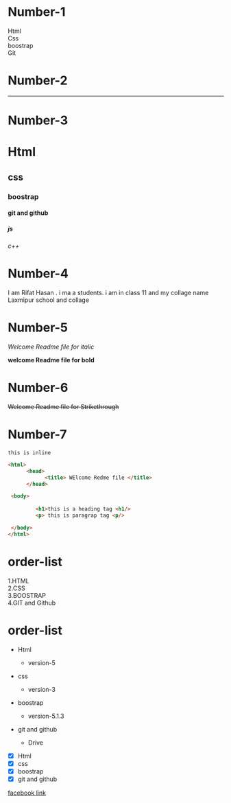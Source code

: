 <!--My first write for markdown text-->
<!-- new line for '2-space or html sentex'   -->
# Number-1  
Html  
Css  
boostrap  
Git  
<!-- Orijantal for'--- or html sentex'   -->
# Number-2
---    
<!--heading for'#-#6 Or html sentex'-->
# Number-3
# Html    
## css         
### boostrap    
#### git and github 
##### js  
###### c++
<!-- paragrap for html sentex -->
# Number-4
<p>I am Rifat Hasan . i ma a students. i am  in class 11 and my collage name Laxmipur school and collage</p>
<!-- italic for [ _text_ or html sectex ] -->  

# Number-5  

_Welcome Readme file for italic_  

<!-- blod for [ __text__ ] -->   

__welcome Readme file for bold__

<!-- Sthikethrough for [~~text~~ or html sentex] -->
# Number-6
~~Welcome Readme file for Strikethrough~~
<!-- inline for [one-line `text` and multipol-line ```text```] -->
# Number-7  
 
`this is inline`               
        
```html
<html>
      <head>
            <title> WElcome Redme file </title>
      </head>

 <body>
   
         <h1>this is a heading tag <h1/>
         <p> this is paragrap tag <p/>

 </body>     
</html>
```
<!-- order-list [1.2.3...] or [html sentex] -->
# order-list   

1.HTML  
2.CSS  
3.BOOSTRAP  
4.GIT and Github  
<!-- order-list[-] -->
# order-list

- Html
  - version-5
- css 
  - version-3
- boostrap
  - version-5.1.3
- git and github 
  - Drive 

  <!-- task list [ - [x] ] -->

 - [x]  Html
 - [x]  css
 - [x] boostrap 
 - [x] git and github

<!-- list [  [title](link) ] -->

[facebook link](www.facebook.com)
<!-- table -->
